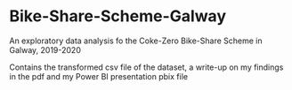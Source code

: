 # Bike-Share-Scheme-Galway
An exploratory data analysis fo the Coke-Zero Bike-Share Scheme in Galway, 2019-2020

Contains the transformed csv file of the dataset, a write-up on my findings in the pdf and my Power BI presentation pbix file

